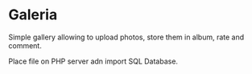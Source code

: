 # Galeria
Simple gallery allowing to upload photos, store them in album, rate and comment.

Place file on PHP server adn import SQL Database.
